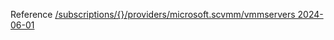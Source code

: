Reference [/subscriptions/{}/providers/microsoft.scvmm/vmmservers 2024-06-01](/Resources/mgmt-plane/L3N1YnNjcmlwdGlvbnMve30vcHJvdmlkZXJzL21pY3Jvc29mdC5zY3ZtbS92bW1zZXJ2ZXJz/2024-06-01.xml)
